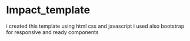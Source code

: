 # Impact_template
i created this template using html css and javascript i used also bootstrap for responsive and ready components
